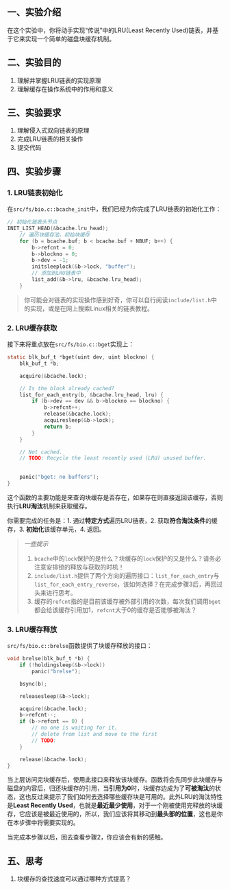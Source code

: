 ## 一、实验介绍

在这个实验中，你将动手实现“传说”中的LRU(Least Recently Used)链表，并基于它来实现一个简单的磁盘块缓存机制。

## 二、实验目的

1. 理解并掌握LRU链表的实现原理
2. 理解缓存在操作系统中的作用和意义

## 三、实验要求

1. 理解侵入式双向链表的原理
2. 完成LRU链表的相关操作
3. 提交代码

## 四、实验步骤

### 1. LRU链表初始化

在`src/fs/bio.c::bcache_init`中，我们已经为你完成了LRU链表的初始化工作：

```C
// 初始化链表头节点
INIT_LIST_HEAD(&bcache.lru_head);
	// 遍历块缓存池，初始块缓存
    for (b = bcache.buf; b < bcache.buf + NBUF; b++) {
        b->refcnt = 0;
        b->blockno = 0;
        b->dev = -1;
        initsleeplock(&b->lock, "buffer");
        // 添加到LRU链表中
        list_add(&b->lru, &bcache.lru_head);
    }
```

> 你可能会对链表的实现操作感到好奇，你可以自行阅读`include/list.h`中的实现，或是在网上搜索Linux相关的链表教程。

### 2. LRU缓存获取

接下来将重点放在`src/fs/bio.c::bget`实现上：

```c
static blk_buf_t *bget(uint dev, uint blockno) {
    blk_buf_t *b;

    acquire(&bcache.lock);

    // Is the block already cached?
    list_for_each_entry(b, &bcache.lru_head, lru) {
        if (b->dev == dev && b->blockno == blockno) {
            b->refcnt++;
            release(&bcache.lock);
            acquiresleep(&b->lock);
            return b;
        }
    }

    // Not cached.
    // TODO: Recycle the least recently used (LRU) unused buffer.
  

    panic("bget: no buffers");
}
```

这个函数的主要功能是来查询块缓存是否存在，如果存在则直接返回该缓存，否则执行**LRU淘汰**机制来获取缓存。

你需要完成的任务是：1. 通过**特定方式**遍历LRU链表，2. 获取**符合淘汰条件**的缓存，3. **初始化**该缓存单元，4. 返回。

> *一些提示*
>
> 1. `bcache`中的`lock`保护的是什么？块缓存的`lock`保护的又是什么？请务必注意安排锁的释放与获取的时机！
> 2. `include/list.h`提供了两个方向的遍历接口：`list_for_each_entry`与`list_for_each_entry_reverse`，该如何选择？在完成步骤3后，再回过头来进行思考。
> 3. 缓存的`refcnt`指的是目前该缓存被外部引用的次数，每次我们调用`bget`都会给该缓存引用加1，`refcnt`大于0的缓存是否能够被淘汰？

### 3. LRU缓存释放

`src/fs/bio.c::brelse`函数提供了块缓存释放的接口：

```c
void brelse(blk_buf_t *b) {
    if (!holdingsleep(&b->lock))
        panic("brelse");

    bsync(b);

    releasesleep(&b->lock);

    acquire(&bcache.lock);
    b->refcnt--;
    if (b->refcnt == 0) {
        // no one is waiting for it.
        // delete from list and move to the first
        // TODO:
    }

    release(&bcache.lock);
}
```

当上层访问完块缓存后，使用此接口来释放该块缓存。函数将会先同步此块缓存与磁盘的内容后，归还块缓存的引用，当**引用为0**时，块缓存边成为了**可被淘汰**的状态，这也反过来提示了我们如何去选择哪些缓存块是可用的。此外LRU的淘汰特性是**Least Recently Used**，也就是**最近最少使用**，对于一个刚被使用完释放的块缓存，它应该是被最近使用的，所以，我们应该将其移动到**最头部的位置**，这也是你在本步骤中将需要实现的。

当完成本步骤以后，回去查看步骤2，你应该会有新的感触。

## 五、思考

1. 块缓存的查找速度可以通过哪种方式提高？